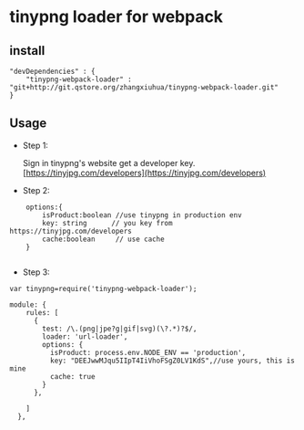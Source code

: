 # tinypng loader for webpack

## install

```
"devDependencies" : {
    "tinypng-webpack-loader" : "git+http://git.qstore.org/zhangxiuhua/tinypng-webpack-loader.git"
}
```

## Usage

- Step 1:

   Sign in tinypng's website get a developer key. 
   [https://tinyjpg.com/developers](https://tinyjpg.com/developers)
    
- Step 2:

```
    options:{
        isProduct:boolean //use tinypng in production env
   	    key: string      // you key from https://tinyjpg.com/developers
   		cache:boolean     // use cache
    }
    
``` 

- Step 3:

```
var tinypng=require('tinypng-webpack-loader');

module: {
    rules: [
      {
        test: /\.(png|jpe?g|gif|svg)(\?.*)?$/,
        loader: 'url-loader',
        options: {
          isProduct: process.env.NODE_ENV == 'production',
          key: "DEEJwwMJqu5IIpT4IiVhoFSgZ0LV1KdS",//use yours, this is mine
          cache: true
        }
      },
   
    ]
  },

```